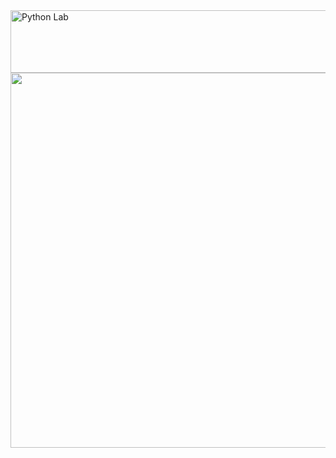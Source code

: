 <img src="https://img.shields.io/badge/JAVA_OOP_LAB-darkblue?style=for-the-badge" alt="Python Lab" width="600" height="100">
<br>
<center>
<img src="https://github.com/user-attachments/assets/bc2018ff-f070-4778-ae08-eb5aa292e6d4" width="600" height="600">




